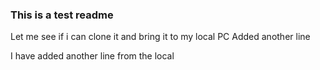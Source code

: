 ### This is a test readme

Let me see if i can clone it and bring it to my local PC
Added another line

I have added another line from the local

